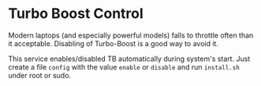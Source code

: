 # Turbo Boost Control
Modern laptops (and especially powerful models) falls to throttle often than it acceptable. Disabling of Turbo-Boost is a good way to avoid it.

This service enables/disabled TB automatically during system's start. Just create a file `config` with the value `enable` or `disable` and run `install.sh` under root or sudo.
